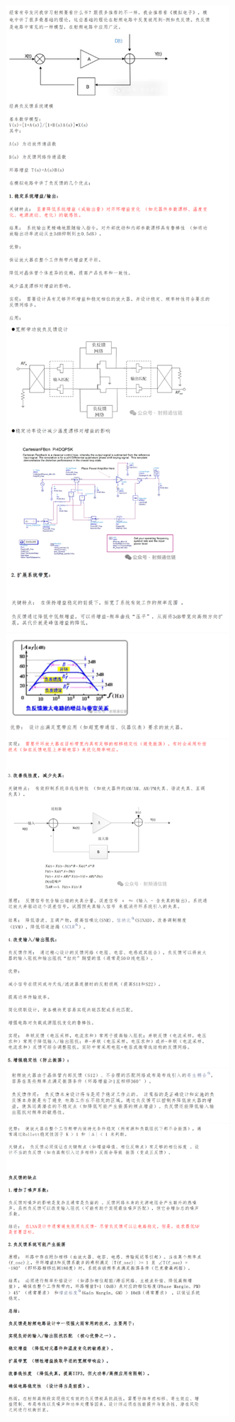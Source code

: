 ![](https://raw.githubusercontent.com/LeroyK111/pictureBed/master/20250819183824.png)
![](https://raw.githubusercontent.com/LeroyK111/pictureBed/master/20250819183841.png)
![](https://raw.githubusercontent.com/LeroyK111/pictureBed/master/20250819184146.png)
![](https://raw.githubusercontent.com/LeroyK111/pictureBed/master/20250819184204.png)
![](https://raw.githubusercontent.com/LeroyK111/pictureBed/master/20250819184221.png)
![](https://raw.githubusercontent.com/LeroyK111/pictureBed/master/20250819184236.png)



